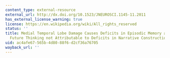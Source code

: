 ```yaml
---
content_type: external-resource
external_url: http://dx.doi.org/10.1523/JNEUROSCI.1145-11.2011
has_external_license_warning: true
license: https://en.wikipedia.org/wiki/All_rights_reserved
status: ''
title: Medial Temporal Lobe Damage Causes Deficits in Episodic Memory and Episodic
  Future Thinking not Attributable to Deficits in Narrative Construction
uid: ac4afe67-565b-4d80-88f6-d2cf36a76705
wayback_url: ''
---
```

